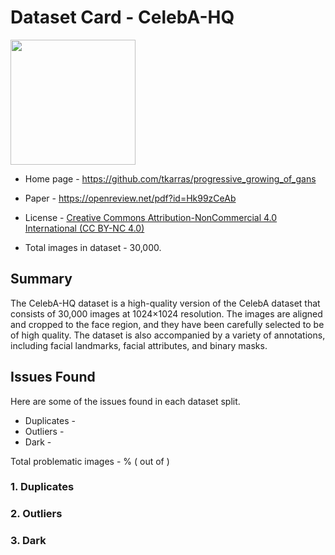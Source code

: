 # Dataset Card - CelebA-HQ
<img src="https://pythonawesome.com/content/images/2018/07/celebA-HQ.jpg" height="200" />


+ Home page - https://github.com/tkarras/progressive_growing_of_gans

+ Paper - https://openreview.net/pdf?id=Hk99zCeAb

+ License - [Creative Commons Attribution-NonCommercial 4.0 International (CC BY-NC 4.0)](https://creativecommons.org/licenses/by-nc/4.0/)

+ Total images in dataset - 30,000.

## Summary
The CelebA-HQ dataset is a high-quality version of the CelebA dataset that consists of 30,000 images at 1024×1024 resolution. The images are aligned and cropped to the face region, and they have been carefully selected to be of high quality. The dataset is also accompanied by a variety of annotations, including facial landmarks, facial attributes, and binary masks.

## Issues Found
Here are some of the issues found in each dataset split.

+ Duplicates - 
+ Outliers - 
+ Dark - 

Total problematic images - % ( out of )

### 1. Duplicates


### 2. Outliers


### 3. Dark
